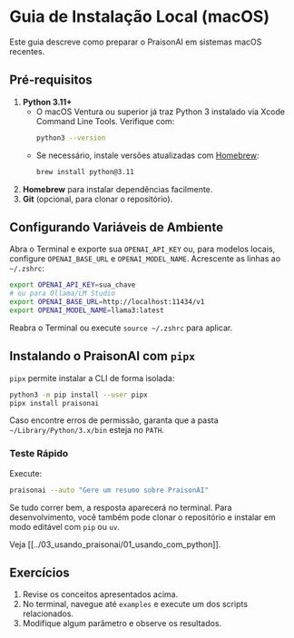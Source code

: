 # Guia de Instalação Local (macOS)

Este guia descreve como preparar o PraisonAI em sistemas macOS recentes.

## Pré‑requisitos

1. **Python 3.11+**
   - O macOS Ventura ou superior já traz Python 3 instalado via Xcode Command Line Tools. Verifique com:
     ```bash
     python3 --version
     ```
   - Se necessário, instale versões atualizadas com [Homebrew](https://brew.sh/):
     ```bash
     brew install python@3.11
     ```
2. **Homebrew** para instalar dependências facilmente.
3. **Git** (opcional, para clonar o repositório).

## Configurando Variáveis de Ambiente

Abra o Terminal e exporte sua `OPENAI_API_KEY` ou, para modelos locais, configure `OPENAI_BASE_URL` e `OPENAI_MODEL_NAME`. Acrescente as linhas ao `~/.zshrc`:
```bash
export OPENAI_API_KEY=sua_chave
# ou para Ollama/LM Studio
export OPENAI_BASE_URL=http://localhost:11434/v1
export OPENAI_MODEL_NAME=llama3:latest
```
Reabra o Terminal ou execute `source ~/.zshrc` para aplicar.

## Instalando o PraisonAI com `pipx`

`pipx` permite instalar a CLI de forma isolada:
```bash
python3 -m pip install --user pipx
pipx install praisonai
```
Caso encontre erros de permissão, garanta que a pasta `~/Library/Python/3.x/bin` esteja no `PATH`.

### Teste Rápido

Execute:
```bash
praisonai --auto "Gere um resumo sobre PraisonAI"
```
Se tudo correr bem, a resposta aparecerá no terminal. Para desenvolvimento, você também pode clonar o repositório e instalar em modo editável com `pip` ou `uv`.

Veja [[../03_usando_praisonai/01_usando_com_python]].

## Exercícios

1. Revise os conceitos apresentados acima.
2. No terminal, navegue até `examples` e execute um dos scripts relacionados.
3. Modifique algum parâmetro e observe os resultados.
